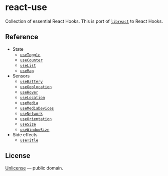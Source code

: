 # react-use

Collection of essential React Hooks.
This is port of [`libreact`](https://github.com/streamich/libreact) to React Hooks.


## Reference

- State
   - [`useToggle`](./docs/useToggle.md)
   - [`useCounter`](./docs/useCounter.md)
   - [`useList`](./docs/useList.md)
   - [`useMap`](./docs/useMap.md)
- Sensors
   - [`useBattery`](./docs/useBattery.md)
   - [`useGeolocation`](./docs/useGeolocation.md)
   - [`useHover`](./docs/useHover.md)
   - [`useLocation`](./docs/useLocation.md)
   - [`useMedia`](./docs/useMedia.md)
   - [`useMediaDevices`](./docs/useMediaDevices.md)
   - [`useNetwork`](./docs/useNetwork.md)
   - [`useOrientation`](./docs/useOrientation.md)
   - [`useSize`](./docs/useSize.md)
   - [`useWindowSize`](./docs/useWindowSize.md)
- Side effects
   - [`useTitle`](./docs/useTitle.md)


## License

[Unlicense](./LICENSE) &mdash; public domain.
